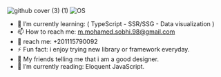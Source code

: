 ![github cover (3) (1)](https://user-images.githubusercontent.com/63759344/197551594-aad462e1-e0d1-420c-84c2-48dd2ac902b4.png)
![OS](https://user-images.githubusercontent.com/63759344/194790347-2918d7e8-ed42-4fd1-8cff-f5d06293942d.png)



- 🌱 I’m currently learning: ( TypeScript - SSR/SSG - Data visualization )
- 📫 How to reach me: m.mohamed.sobhi.98@gmail.com
- :iphone: reach me: +201115790092
- ⚡ Fun fact: i enjoy trying new library or framework everyday.
- :art: My friends telling me that i am a good designer.
- :book: I’m currently reading: Eloquent JavaScript.
<!-- - I love the vue community :green_heart: and hope to be a vue core-team member one day :nerd_face:. -->


